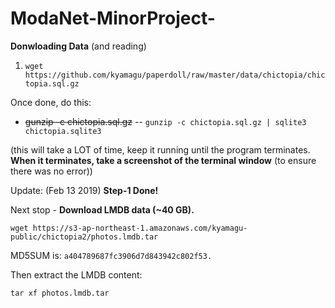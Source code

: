 # ModaNet-MinorProject-

**Donwloading Data** (and reading)

1. `wget https://github.com/kyamagu/paperdoll/raw/master/data/chictopia/chictopia.sql.gz`

Once done, do this:

* <del>gunzip -c chictopia.sql.gz</del> -- `gunzip -c chictopia.sql.gz | sqlite3 chictopia.sqlite3`

(this will take a LOT of time, keep it running until the program terminates. **When it terminates, take a screenshot of the terminal window** (to ensure there was no error))


Update: (Feb 13 2019) **Step-1 Done!**

Next stop - **Download LMDB data (~40 GB).**

`wget https://s3-ap-northeast-1.amazonaws.com/kyamagu-public/chictopia2/photos.lmdb.tar`

MD5SUM is: `a404789687fc3906d7d843942c802f53.`

Then extract the LMDB content:

`tar xf photos.lmdb.tar`
